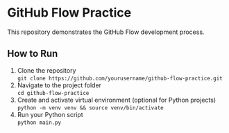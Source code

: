 # GitHub Flow Practice

This repository demonstrates the GitHub Flow development process.

## How to Run

1. Clone the repository  
   `git clone https://github.com/yourusername/github-flow-practice.git`
2. Navigate to the project folder  
   `cd github-flow-practice`
3. Create and activate virtual environment (optional for Python projects)  
   `python -m venv venv && source venv/bin/activate`  
4. Run your Python script  
   `python main.py`
